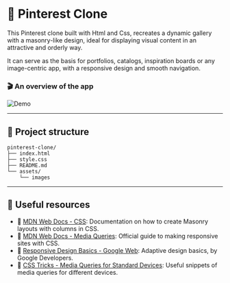 # 📌 Pinterest Clone

This Pinterest clone built with Html and Css, recreates a dynamic gallery with a masonry-like design, ideal for displaying visual content in an attractive and orderly way.

It can serve as the basis for portfolios, catalogs, inspiration boards or any image-centric app, with a responsive design and smooth navigation.

### 🎬 An overview of the app
![Demo](./assets/demo.gif)

---

## 🧩 Project structure

```
pinterest-clone/
├── index.html
├── style.css
├── README.md      
└── assets/
    └── images
```
---

## 🚀 Useful resources

- 📘 [MDN Web Docs - CSS](https://developer.mozilla.org/en-US/docs/Web/CSS/column-count): Documentation on how to create Masonry layouts with columns in CSS.
- 🧩 [MDN Web Docs - Media Queries](https://developer.mozilla.org/en-US/docs/Web/CSS/Media_Queries/Using_media_queries): Official guide to making responsive sites with CSS.
- 📱 [Responsive Design Basics - Google Web](https://web.dev/responsive-web-design-basics/): Adaptive design basics, by Google Developers.
- 🎨 [CSS Tricks - Media Queries for Standard Devices](https://css-tricks.com/snippets/css/media-queries-for-standard-devices/): Useful snippets of media queries for different devices.










